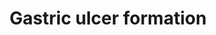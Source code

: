---
annotations:
- type: Pathway Ontology
  value: digestive system disease pathway
- type: Disease Ontology
  value: gastric ulcer
authors:
- Marvin M2
- Egonw
description: Adverse Outcome Pathway (AOP) for Gastric ulcer formation, originating
  from the AOPXplorer app for Cytoscape. Also, this AOP is in development on aopwiki.org
  (https://aopwiki.org/aops/217)
last-edited: 2018-04-02
organisms:
- Homo sapiens
redirect_from:
- /index.php/Pathway:WP4026
- /instance/WP4026
schema-jsonld:
- '@context': https://schema.org/
  '@id': https://wikipathways.github.io/pathways/WP4026.html
  '@type': Dataset
  creator:
    '@type': Organization
    name: WikiPathways
  description: Adverse Outcome Pathway (AOP) for Gastric ulcer formation, originating
    from the AOPXplorer app for Cytoscape. Also, this AOP is in development on aopwiki.org
    (https://aopwiki.org/aops/217)
  keywords:
  - Bicarbonate ions
  - NH4+
  - NSAIDs
  - Mucous
  - CNR2
  - PTGS1
  - Gastric ulcer
  - Helicobactor pylori
  - CNR1
  - Phospholipase
  - Leukocyte activation
  - Mucosal blood flow
  - Platelet aggregation
  - PTGS2
  - Surfacant
  - FAAH
  - Angiogenesis
  - Leukocyte adherence
  - Mucosal defence
  license: CC0
  name: Gastric ulcer formation
seo: CreativeWork
title: Gastric ulcer formation
wpid: WP4026
---